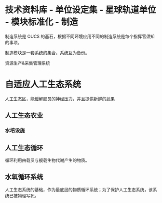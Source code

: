 # 技术资料库 - 单位设定集 - 星球轨道单位 - 模块标准化 - 制造

制造系统是 OUCS 的基石，根据不同环境应用不同的制造系统是每个指挥官须知的事项。

制造模块是一套系统的集合，系统互为备份。  



资源生产&采集管理系统



# 自适应人工生态系统

人工生态区，能缓解舰员的神经压力，并且提供新鲜的蔬果

## 人工生态农业

### 水培设施

## 人工生态循环

循环利用由载员与舰载生物代谢产生的物质。

## 水氧循环系统

人工生态系统的基础，作为最底层的物质循环系统；为了保护人工生态系统，该系统已被物理写死。
